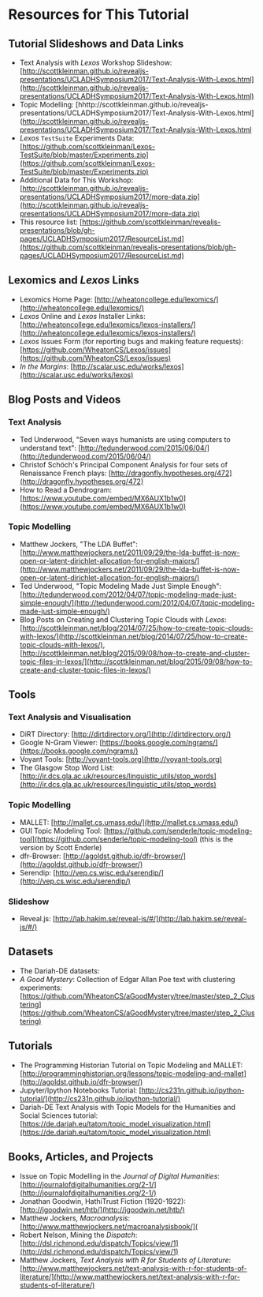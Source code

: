 # Resources for This Tutorial

## Tutorial Slideshows and Data Links
- Text Analysis with _Lexos_ Workshop Slideshow: [http://scottkleinman.github.io/revealjs-presentations/UCLADHSymposium2017/Text-Analysis-With-Lexos.html](http://scottkleinman.github.io/revealjs-presentations/UCLADHSymposium2017/Text-Analysis-With-Lexos.html)
- Topic Modelling: [hhttp://scottkleinman.github.io/revealjs-presentations/UCLADHSymposium2017/Text-Analysis-With-Lexos.html](http://scottkleinman.github.io/revealjs-presentations/UCLADHSymposium2017/Text-Analysis-With-Lexos.html
- _Lexos_ `TestSuite` Experiments Data: [https://github.com/scottkleinman/Lexos-TestSuite/blob/master/Experiments.zip](https://github.com/scottkleinman/Lexos-TestSuite/blob/master/Experiments.zip)
- Additional Data for This Workshop: [http://scottkleinman.github.io/revealjs-presentations/UCLADHSymposium2017/more-data.zip](http://scottkleinman.github.io/revealjs-presentations/UCLADHSymposium2017/more-data.zip)
- This resource list: [https://github.com/scottkleinman/revealjs-presentations/blob/gh-pages/UCLADHSymposium2017/ResourceList.md](https://github.com/scottkleinman/revealjs-presentations/blob/gh-pages/UCLADHSymposium2017/ResourceList.md)

## Lexomics and _Lexos_ Links
- Lexomics Home Page: [http://wheatoncollege.edu/lexomics/](http://wheatoncollege.edu/lexomics/)
- _Lexos_ Online and _Lexos_ Installer Links: [http://wheatoncollege.edu/lexomics/lexos-installers/](http://wheatoncollege.edu/lexomics/lexos-installers/)
- _Lexos_ Issues Form (for reporting bugs and making feature requests): [https://github.com/WheatonCS/Lexos/issues](https://github.com/WheatonCS/Lexos/issues)
- _In the Margins_: [http://scalar.usc.edu/works/lexos](http://scalar.usc.edu/works/lexos)

## Blog Posts and Videos

### Text Analysis
- Ted Underwood, "Seven ways humanists are using computers to understand text": [http://tedunderwood.com/2015/06/04/](http://tedunderwood.com/2015/06/04/)
- Christof Schöch's Principal Component Analysis for four sets of Renaissance French plays: [http://dragonfly.hypotheses.org/472](http://dragonfly.hypotheses.org/472)
- How to Read a Dendrogram: [https://www.youtube.com/embed/MX6AUX1b1w0](https://www.youtube.com/embed/MX6AUX1b1w0)

### Topic Modelling
- Matthew Jockers, "The LDA Buffet": [http://www.matthewjockers.net/2011/09/29/the-lda-buffet-is-now-open-or-latent-dirichlet-allocation-for-english-majors/](http://www.matthewjockers.net/2011/09/29/the-lda-buffet-is-now-open-or-latent-dirichlet-allocation-for-english-majors/)
- Ted Underwood, "Topic Modeling Made Just Simple Enough": [http://tedunderwood.com/2012/04/07/topic-modeling-made-just-simple-enough/](http://tedunderwood.com/2012/04/07/topic-modeling-made-just-simple-enough/)
- Blog Posts on Creating and Clustering Topic Clouds with _Lexos_: [http://scottkleinman.net/blog/2014/07/25/how-to-create-topic-clouds-with-lexos/](http://scottkleinman.net/blog/2014/07/25/how-to-create-topic-clouds-with-lexos/), [http://scottkleinman.net/blog/2015/09/08/how-to-create-and-cluster-topic-files-in-lexos/](http://scottkleinman.net/blog/2015/09/08/how-to-create-and-cluster-topic-files-in-lexos/)

## Tools

### Text Analysis and Visualisation
- DiRT Directory: [http://dirtdirectory.org/](http://dirtdirectory.org/)
- Google N-Gram Viewer: [https://books.google.com/ngrams/](https://books.google.com/ngrams/)
- Voyant Tools: [http://voyant-tools.org](http://voyant-tools.org)
- The Glasgow Stop Word List: [http://ir.dcs.gla.ac.uk/resources/linguistic_utils/stop_words](http://ir.dcs.gla.ac.uk/resources/linguistic_utils/stop_words)

### Topic Modelling
- MALLET: [http://mallet.cs.umass.edu/](http://mallet.cs.umass.edu/)
- GUI Topic Modeling Tool: [https://github.com/senderle/topic-modeling-tool](https://github.com/senderle/topic-modeling-tool) (this is the version by Scott Enderle)
- dfr-Browser: [http://agoldst.github.io/dfr-browser/](http://agoldst.github.io/dfr-browser/)
- Serendip: [http://vep.cs.wisc.edu/serendip/](http://vep.cs.wisc.edu/serendip/)

### Slideshow
- Reveal.js: [http://lab.hakim.se/reveal-js/#/](http://lab.hakim.se/reveal-js/#/)

## Datasets
- The Dariah-DE datasets: []()
- _A Good Mystery_: Collection of Edgar Allan Poe text with clustering experiments:  [https://github.com/WheatonCS/aGoodMystery/tree/master/step_2_Clustering](https://github.com/WheatonCS/aGoodMystery/tree/master/step_2_Clustering)

## Tutorials
- The Programming Historian Tutorial on Topic Modeling and MALLET: [http://programminghistorian.org/lessons/topic-modeling-and-mallet](http://agoldst.github.io/dfr-browser/)
- Jupyter/Ipython Notebooks Tutorial: [http://cs231n.github.io/ipython-tutorial/](http://cs231n.github.io/ipython-tutorial/)
- Dariah-DE Text Analysis with Topic Models for the Humanities and Social Sciences tutorial: [https://de.dariah.eu/tatom/topic_model_visualization.html](https://de.dariah.eu/tatom/topic_model_visualization.html)

## Books, Articles, and Projects
- Issue on Topic Modelling in the _Journal of Digital Humanities_: [http://journalofdigitalhumanities.org/2-1/](http://journalofdigitalhumanities.org/2-1/)
- Jonathan Goodwin, HathiTrust Fiction (1920-1922): [http://jgoodwin.net/htb/](http://jgoodwin.net/htb/)
- Matthew Jockers, _Macroanalysis_: [http://www.matthewjockers.net/macroanalysisbook/](
- Robert Nelson, Mining the _Dispatch_: [http://dsl.richmond.edu/dispatch/Topics/view/1](http://dsl.richmond.edu/dispatch/Topics/view/1)
- Matthew Jockers, _Text Analysis with R for Students of Literature_: [http://www.matthewjockers.net/text-analysis-with-r-for-students-of-literature/](http://www.matthewjockers.net/text-analysis-with-r-for-students-of-literature/)